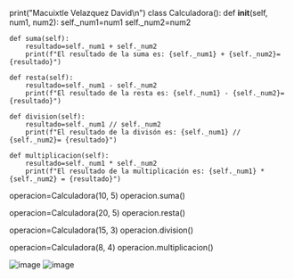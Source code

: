 print("Macuixtle Velazquez David\n")
class Calculadora():
    def __init__(self, num1, num2):
        self._num1=num1
        self._num2=num2

    def suma(self):
        resultado=self._num1 + self._num2
        print(f"El resultado de la suma es: {self._num1} + {self._num2}={resultado}")

    def resta(self):
        resultado=self._num1 - self._num2
        print(f"El resultado de la resta es: {self._num1} - {self._num2}={resultado}")

    def division(self):
        resultado=self._num1 // self._num2
        print(f"El resultado de la divisón es: {self._num1} // {self._num2}= {resultado}")

    def multiplicacion(self):
        resultado=self._num1 * self._num2
        print(f"El resultado de la multiplicación es: {self._num1} * {self._num2} = {resultado}")

operacion=Calculadora(10, 5)
operacion.suma()

operacion=Calculadora(20, 5)
operacion.resta()

operacion=Calculadora(15, 3)
operacion.division()

operacion=Calculadora(8, 4)
operacion.multiplicacion()

![image](https://github.com/user-attachments/assets/6df8850f-7589-40fe-a4c0-2e50228c4f85)
![image](https://github.com/user-attachments/assets/a143d818-c075-4ed6-88fe-1dfb362db98c)
